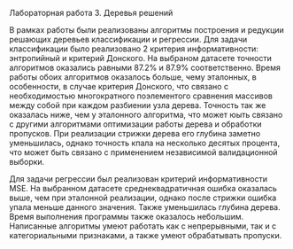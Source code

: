 Лабораторная работа 3. Деревья решений

В рамках работы были реализованы алгоритмы построения и редукции решающих деревьев классификации и регрессии.
Для задачи классификации было реализовано 2 критерия информативности: энтропийный и критерий Донского. На выбраном датасете точности алгоритмов оказались равными 87.2% и 87.9% соответственно. Время работы обоих алгоритмов оказалось больше, чему эталонных, в особенности, в случае критерия Донского, что связано с необходимостью многократного поэлементого сравнения массивов между собой при каждом разбиении узла дерева. Точность так же оказалась ниже, чем у эталонного алгоритма, что может юыть связано с другими алгоритмами оптимизации работы дерева и обработки пропусков. При реализации стрижки дерева его глубина заметно уменьшилась, однако точность кпала на несколько десятых процента, что может быть связано с применением независимой валидационной выборки.

Для задачи регрессии был реализован критерий информативности MSE. На выбранном датасете среднеквадратичная ошибка оказалась выше, чем при эталонной реализации, однако после стрижки ошибка упала меньше данного значения. Также уменьшилась глубина дерева. Время выполнения программы также оказалось небольшим.
Написанные алгоритмы умеют работать как с непрерывными, так и с категориальными признаками, а также умеют обрабатывать пропуски.
